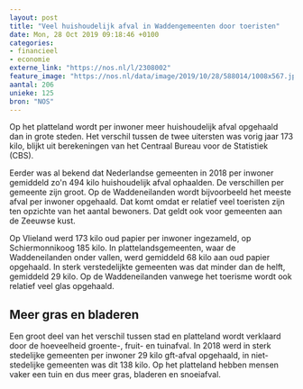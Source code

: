 ```yaml
---
layout: post
title: "Veel huishoudelijk afval in Waddengemeenten door toeristen"
date: Mon, 28 Oct 2019 09:18:46 +0100
categories: 
- financieel 
- economie 
externe_link: "https://nos.nl/l/2308002"
feature_image: "https://nos.nl/data/image/2019/10/28/588014/1008x567.jpg"
aantal: 206
unieke: 125
bron: "NOS"
---
```


<p>Op het platteland wordt per inwoner meer huishoudelijk afval opgehaald dan in grote steden. Het verschil tussen de twee uitersten was vorig jaar 173 kilo, blijkt uit berekeningen van het Centraal Bureau voor de Statistiek (CBS).</p>
<p>Eerder was al bekend dat Nederlandse gemeenten in 2018 per inwoner gemiddeld zo'n 494 kilo huishoudelijk afval ophaalden. De verschillen per gemeente zijn groot. Op de Waddeneilanden wordt bijvoorbeeld het meeste afval per inwoner opgehaald. Dat komt omdat er relatief veel toeristen zijn ten opzichte van het aantal bewoners. Dat geldt ook voor gemeenten aan de Zeeuwse kust.</p>
<p>Op Vlieland werd 173 kilo oud papier per inwoner ingezameld, op Schiermonnikoog 185 kilo. In plattelandsgemeenten, waar de Waddeneilanden onder vallen, werd gemiddeld 68 kilo aan oud papier opgehaald. In sterk verstedelijkte gemeenten was dat minder dan de helft, gemiddeld 29 kilo. Op de Waddeneilanden vanwege het toerisme wordt ook relatief veel glas opgehaald.</p>
<h2>Meer gras en bladeren</h2>
<p>Een groot deel van het verschil tussen stad en platteland wordt verklaard door de hoeveelheid groente-, fruit- en tuinafval. In 2018 werd in sterk stedelijke gemeenten per inwoner 29 kilo gft-afval opgehaald, in niet-stedelijke gemeenten was dit 138 kilo. Op het platteland hebben mensen vaker een tuin en dus meer gras, bladeren en snoeiafval.</p>
